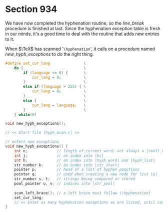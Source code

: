 # Section 934

We have now completed the hyphenation routine, so the *line_break* procedure is finished at last.
Since the hyphenation exception table is fresh in our minds, it's a good time to deal with the routine that adds new entries to it.

When $\TeX$ has scanned '`\hyphenation`', it calls on a procedure named *new_hyph_exceptions* to do the right thing.

```c include/parser.h
#define set_cur_lang               \
    do {                           \
        if (language <= 0) {       \
            cur_lang = 0;          \
        }                          \
        else if (language > 255) { \
            cur_lang = 0;          \
        }                          \
        else {                     \
            cur_lang = language;   \
        }                          \
    } while(0)

void new_hyph_exceptions();
```

```c parser/hyph_scan.c
// << Start file |hyph_scan.c| >>

// enters new exceptions
void new_hyph_exceptions() {
    int n;             // length of current word; not always a |small_number|
    int j;             // an index into |hc|
    int h;             // an index into |hyph_word| and |hyph_list|
    str_number k;      // an index into |str_start|
    pointer p;         // head of a list of hyphen positions
    pointer q;         // used when creating a new node for list |p|
    str_number s, t;   // strings being compared or stored
    pool_pointer u, v; // indices into |str_pool|
    
    scan_left_brace(); // a left brace must follow \\hyphenation}
    set_cur_lang;
    // << Enter as many hyphenation exceptions as are listed, until coming to a right brace; then |return| >>
}
```
